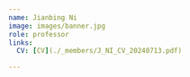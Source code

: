 ```yaml
---
name: Jianbing Ni
image: images/banner.jpg
role: professor
links:
  CV: [CV](./_members/J_NI_CV_20240713.pdf)

---
```

